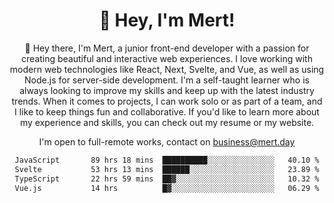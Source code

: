 <div align="center">
  <h1 align="center">👋 Hey, I'm Mert! </h1>
<p>
 🎉 Hey there, I'm Mert, a junior front-end developer with a passion for creating beautiful and interactive web experiences. I love working with modern web technologies like React, Next, Svelte, and Vue, as well as using Node.js for server-side development. I'm a self-taught learner who is always looking to improve my skills and keep up with the latest industry trends. When it comes to projects, I can work solo or as part of a team, and I like to keep things fun and collaborative. If you'd like to learn more about my experience and skills, you can check out my resume or my website.
</p>

  I'm open to full-remote works, contact on [business@mert.day](mailto:business@mert.day) 
  
<!--START_SECTION:waka-->

```txt
JavaScript       89 hrs 18 mins  ██████████░░░░░░░░░░░░░░░   40.10 %
Svelte           53 hrs 13 mins  ██████░░░░░░░░░░░░░░░░░░░   23.89 %
TypeScript       22 hrs 59 mins  ██▓░░░░░░░░░░░░░░░░░░░░░░   10.32 %
Vue.js           14 hrs          █▓░░░░░░░░░░░░░░░░░░░░░░░   06.29 %
```

<!--END_SECTION:waka-->
